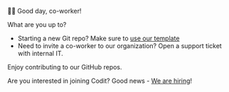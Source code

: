 🙋‍♂️ Good day, co-worker!

What are you up to?

- Starting a new Git repo? Make sure to [use our template](https://github.com/CoditEU/template)
- Need to invite a co-worker to our organization? Open a support ticket with internal IT.

Enjoy contributing to our GitHub repos.

Are you interested in joining Codit? Good news - [We are hiring](https://codit.eu/jobs)!
